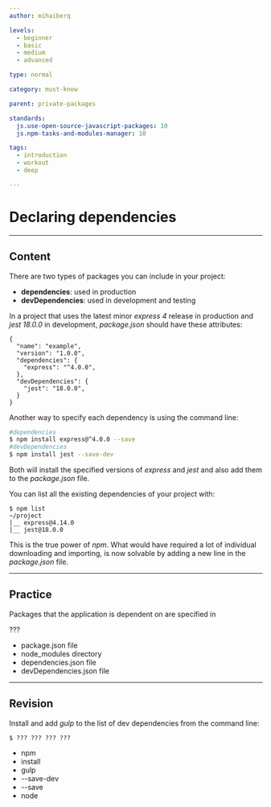 ```yaml
---
author: mihaiberq

levels:
  - beginner
  - basic
  - medium
  - advanced

type: normal

category: must-know

parent: private-packages

standards:
  js.use-open-source-javascript-packages: 10
  js.npm-tasks-and-modules-manager: 10

tags:
  - introduction
  - workout
  - deep

---
```

# Declaring dependencies

---
## Content

There are two types of packages you can include in your project:
 - **dependencies**: used in production
 - **devDependencies**: used in development and testing

In a project that uses the latest minor *express 4* release in production and *jest 18.0.0* in development, *package.json* should have these attributes:
```
{
  "name": "example",
  "version": "1.0.0",
  "dependencies": {
    "express": "^4.0.0",
  },
  "devDependencies": {
    "jest": "18.0.0",
  }
}
```
Another way to specify each dependency is using the command line:
```bash
#dependencies
$ npm install express@^4.0.0 --save
#devDependencies
$ npm install jest --save-dev
```
Both will install the specified versions of *express* and *jest* and also add them to the *package.json* file.

You can list all the existing dependencies of your project with:
```
$ npm list
~/project
|__ express@4.14.0
|__ jest@18.0.0
```
This is the true power of *npm*. What would have required a lot of individual downloading and importing, is now solvable by adding a new line in the *package.json* file.

---
## Practice

Packages that the application is dependent on are specified in

???

* package.json file
* node_modules directory
* dependencies.json file
* devDependencies.json file

---
## Revision

Install and add *gulp* to the list of dev dependencies from the command line:
```
$ ??? ??? ??? ???
```

* npm
* install
* gulp
* --save-dev
* --save
* node
